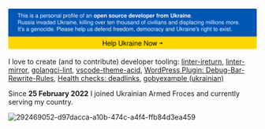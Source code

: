 [![SWUbanner](https://raw.githubusercontent.com/vshymanskyy/StandWithUkraine/main/banner-personal-page.svg)]([https://vshymanskyy.github.io/StandWithUkraine](https://stand-with-ukraine.pp.ua/))

I love to create (and to contribute) developer tooling: [linter-ireturn](https://github.com/butuzov/ireturn), [linter-mirror](https://github.com/butuzov/mirror), [golangci-lint](https://github.com/golangci/golangci-lint), [vscode-theme-acid](https://github.com/butuzov/vscode-theme-acid), [WordPress Plugin: Debug-Bar-Rewrite-Rules](https://github.com/butuzov/Debug-Bar-Rewrite-Rules), [Health checks: deadlinks](https://github.com/butuzov/deadlinks), [gobyexample (ukrainian)](https://github.com/butuzov/gobyexample)

Since **25 February 2022** I joined Ukrainian Armed Froces and currently serving my country.

![292469052-d97dacca-a10b-474c-a4f4-ffb84d3ea459](https://github.com/butuzov/butuzov/assets/651824/b247a011-2835-45ab-92e1-297087fc39a2)
